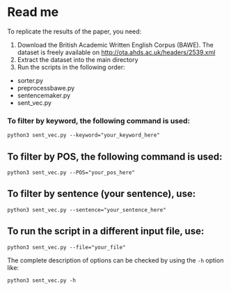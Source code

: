 # Read me

To replicate the results of the paper, you need:

1. Download the British Academic Written English Corpus (BAWE). The dataset is freely available on http://ota.ahds.ac.uk/headers/2539.xml
2. Extract the dataset into the main directory 
3. Run the scripts in the following order:
- sorter.py 
- preprocessbawe.py
- sentencemaker.py
- sent_vec.py

### To filter by keyword, the following command is used:
```
python3 sent_vec.py --keyword="your_keyword_here"
```

## To filter by POS, the following command is used:
```
python3 sent_vec.py --POS="your_pos_here"
```

## To filter by sentence (your sentence), use:
```
python3 sent_vec.py --sentence="your_sentence_here"
```

## To run the script in a different input file, use:
```
python3 sent_vec.py --file="your_file"
```

The complete description of options can be checked by using the `-h` option like:

```
python3 sent_vec.py -h
```
